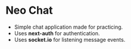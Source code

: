 # Neo Chat

* Simple chat application made for practicing.
* Uses  **next-auth** for authentication.
* Uses **socket.io** for listening message events.
